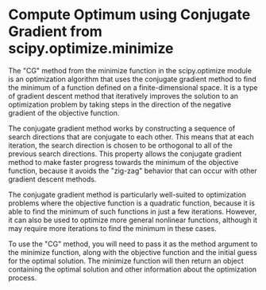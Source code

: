 # Compute Optimum using Conjugate Gradient from scipy.optimize.minimize

The "CG" method from the minimize function in the scipy.optimize module is an optimization algorithm that uses the conjugate gradient method to find the minimum of a function defined on a finite-dimensional space. 
It is a type of gradient descent method that iteratively improves the solution to an optimization problem by taking steps in the direction of the negative gradient of the objective function.

The conjugate gradient method works by constructing a sequence of search directions that are conjugate to each other. This means that at each iteration, the search direction is chosen to be orthogonal to all of the previous search directions. 
This property allows the conjugate gradient method to make faster progress towards the minimum of the objective function, because it avoids the "zig-zag" behavior that can occur with other gradient descent methods.

The conjugate gradient method is particularly well-suited to optimization problems where the objective function is a quadratic function, because it is able to find the minimum of such functions in just a few iterations. 
However, it can also be used to optimize more general nonlinear functions, although it may require more iterations to find the minimum in these cases.

To use the "CG" method, you will need to pass it as the method argument to the minimize function, along with the objective function and the initial guess for the optimal solution. 
The minimize function will then return an object containing the optimal solution and other information about the optimization process.
